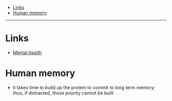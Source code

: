 - [Links](#links)
- [Human memory](#human-memory)
____

# Links

- [Mental health](./mental_health.md)

# Human memory

- it takes time to build up the protein to commit to long term memory; thus, if
  distracted, those priority cannot be built
